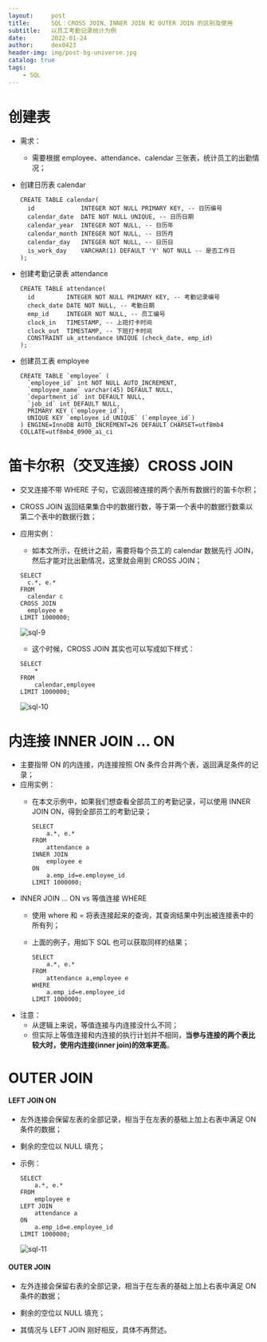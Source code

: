 ```yaml
---
layout:     post
title:      SQL：CROSS JOIN、INNER JOIN 和 OUTER JOIN 的区别及使用
subtitle:   以员工考勤记录统计为例
date:       2022-01-24
author:     dex0423
header-img: img/post-bg-universe.jpg
catalog: true
tags:
    - SQL
---
```


# 创建表
- 需求：
  - 需要根据 employee、attendance、calendar 三张表，统计员工的出勤情况；
- 创建日历表 calendar

  ```aidl
  CREATE TABLE calendar(
    id             INTEGER NOT NULL PRIMARY KEY, -- 日历编号
    calendar_date  DATE NOT NULL UNIQUE, -- 日历日期
    calendar_year  INTEGER NOT NULL, -- 日历年
    calendar_month INTEGER NOT NULL, -- 日历月
    calendar_day   INTEGER NOT NULL, -- 日历日
    is_work_day    VARCHAR(1) DEFAULT 'Y' NOT NULL -- 是否工作日
  );
  ```
- 创建考勤记录表 attendance
  ```
  CREATE TABLE attendance(
    id         INTEGER NOT NULL PRIMARY KEY, -- 考勤记录编号
    check_date DATE NOT NULL, -- 考勤日期
    emp_id     INTEGER NOT NULL, -- 员工编号
    clock_in   TIMESTAMP, -- 上班打卡时间
    clock_out  TIMESTAMP, -- 下班打卡时间
    CONSTRAINT uk_attendance UNIQUE (check_date, emp_id)
  );
  ```
- 创建员工表 employee
  ```
  CREATE TABLE `employee` (
    `employee_id` int NOT NULL AUTO_INCREMENT,
    `employee_name` varchar(45) DEFAULT NULL,
    `department_id` int DEFAULT NULL,
    `job_id` int DEFAULT NULL,
    PRIMARY KEY (`employee_id`),
    UNIQUE KEY `employee_id_UNIQUE` (`employee_id`)
  ) ENGINE=InnoDB AUTO_INCREMENT=26 DEFAULT CHARSET=utf8mb4 COLLATE=utf8mb4_0900_ai_ci
  ```


# 笛卡尔积（交叉连接）CROSS JOIN 

- 交叉连接不带 WHERE 子句，它返回被连接的两个表所有数据行的笛卡尔积；
- CROSS JOIN 返回结果集合中的数据行数，等于第一个表中的数据行数乘以第二个表中的数据行数；

- 应用实例：
  - 如本文所示，在统计之前，需要将每个员工的 calendar 数据先行 JOIN，然后才能对比出勤情况，这里就会用到 CROSS JOIN；
  ```aidl
  SELECT
    c.*, e.*
  FROM
    calendar c
  CROSS JOIN
    employee e
  LIMIT 1000000;
  ```
  ![sql-9]({{site.baseurl}}/img-post/sql-9.png)

  - 这个时候，CROSS JOIN 其实也可以写成如下样式：
  ```aidl
  SELECT 
      *
  FROM
      calendar,employee
  LIMIT 1000000;
  ```
  ![sql-10]({{site.baseurl}}/img-post/sql-10.png)

# 内连接 INNER JOIN ... ON

- 主要指带 ON 的内连接，内连接按照 ON 条件合并两个表，返回满足条件的记录；
- 应用实例：
  - 在本文示例中，如果我们想查看全部员工的考勤记录，可以使用 INNER JOIN ON，得到全部员工的考勤记录；

    ```aidl
    SELECT
        a.*, e.*
    FROM
        attendance a
    INNER JOIN
        employee e
    ON
        a.emp_id=e.employee_id
    LIMIT 1000000;
    ```
- INNER JOIN ... ON vs 等值连接 WHERE
  - 使用 where 和 = 将表连接起来的查询，其查询结果中列出被连接表中的所有列；
  - 上面的例子，用如下 SQL 也可以获取同样的结果；

    ```aidl
    SELECT
        a.*, e.*
    FROM
        attendance a,employee e
    WHERE
        a.emp_id=e.employee_id
    LIMIT 1000000;
    ```
- 注意：
  - 从逻辑上来说，等值连接与内连接没什么不同；
  - 但实际上等值连接和内连接的执行计划并不相同，**当参与连接的两个表比较大时，使用内连接(inner join)的效率更高**。


# OUTER JOIN

#### LEFT JOIN ON

- 左外连接会保留左表的全部记录，相当于在左表的基础上加上右表中满足 ON 条件的数据；
- 剩余的空位以 NULL 填充；

- 示例：

  ```aidl
  SELECT
      a.*, e.*
  FROM
      employee e
  LEFT JOIN
      attendance a
  ON
      a.emp_id=e.employee_id
  LIMIT 1000000;
  ```
  ![sql-11]({{site.baseurl}}/img-post/sql-11.png)

#### OUTER JOIN

- 左外连接会保留右表的全部记录，相当于在左表的基础上加上右表中满足 ON 条件的数据；
- 剩余的空位以 NULL 填充；

- 其情况与 LEFT JOIN 刚好相反，具体不再赘述。


